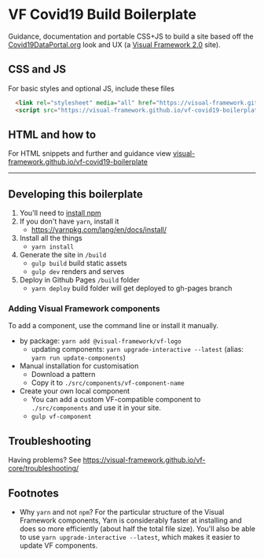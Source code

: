 # VF Covid19 Build Boilerplate

Guidance, documentation and portable CSS+JS to build a site based off the [Covid19DataPortal.org](https://www.covid19dataportal.org/) look and UX (a [Visual Framework 2.0](https://visual-framework.github.io/vf-core/) site).

## CSS and JS

For basic styles and optional JS, include these files
```html
  <link rel="stylesheet" media="all" href="https://visual-framework.github.io/vf-covid19-boilerplate/css/styles.css" />
  <script src="https://visual-framework.github.io/vf-covid19-boilerplate/scripts/scripts.js"></script>
```

## HTML and how to

For HTML snippets and further and guidance view [visual-framework.github.io/vf-covid19-boilerplate](https://visual-framework.github.io/vf-covid19-boilerplate/)

---

## Developing this boilerplate

1. You'll need to [install npm](https://docs.npmjs.com/downloading-and-installing-node-js-and-npm)
1. If you don't have `yarn`, install it
   - https://yarnpkg.com/lang/en/docs/install/
1. Install all the things
   - `yarn install`
1. Generate the site in `/build`
   - `gulp build` build static assets
   - `gulp dev` renders and serves
1. Deploy in Github Pages `/build` folder
   - `yarn deploy` build folder will get deployed to gh-pages branch

### Adding Visual Framework components

To add a component, use the command line or install it manually.

- by package: `yarn add @visual-framework/vf-logo`
    - updating components: `yarn upgrade-interactive --latest` (alias: `yarn run update-components`)
- Manual installation for customisation
    - Download a pattern
    - Copy it to `./src/components/vf-component-name`
- Create your own local component
    - You can add a custom VF-compatible component to `./src/components` and use it in your site.
    - `gulp vf-component`

## Troubleshooting

Having problems? See https://visual-framework.github.io/vf-core/troubleshooting/

## Footnotes

- Why `yarn` and not `npm`?
  For the particular structure of the Visual Framework components, Yarn is considerably
  faster at installing and does so more efficiently (about half the total file size). You'll
  also be able to use `yarn upgrade-interactive --latest`, which makes it easier to update
  VF components.
